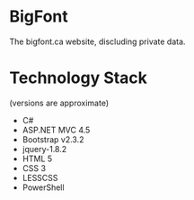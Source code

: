 BigFont
=======

The bigfont.ca website, discluding private data. 

Technology Stack 
=======
(versions are approximate)

- C#
- ASP.NET MVC 4.5
- Bootstrap v2.3.2
- jquery-1.8.2
- HTML 5
- CSS 3
- LESSCSS
- PowerShell
